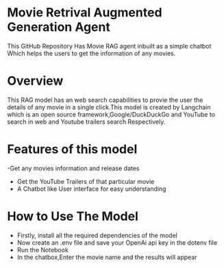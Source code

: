 # Movie Retrival Augmented Generation Agent
This GitHub Repository Has Movie RAG agent inbuilt as a simple chatbot Which helps the users to get the information of any movies.

# Overview
This RAG model has an web search capabilities to provie the user the details of any movie in a single click.This model is created by Langchain which is an open source framework,Google/DuckDuckGo and YouTube to search in web and Youtube trailers search Respectively.

# Features of this model
-Get any movies information and release dates
- Get the YouTube Trailers of that particular movie
- A Chatbot like User interface for easy understanding
  
# How to Use The Model 
- Firstly, install all the required dependencies of the model
- Now create an .env file and save your OpenAi api key in the dotenv file
- Run the Notebook
- In the chatbox,Enter the movie name and the results will appear


